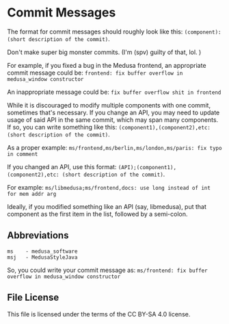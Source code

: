 # Commit Messages

The format for commit messages should roughly look like this:
`(component): (short description of the commit)`.

Don't make super big monster commits. (I'm (spv) guilty of that, lol. )

For example, if you fixed a bug in the Medusa frontend, an appropriate commit
message could be:
`frontend: fix buffer overflow in medusa_window constructor`

An inappropriate message could be:
`fix buffer overflow shit in frontend`

While it is discouraged to modify multiple components with one commit, sometimes
that's necessary. If you change an API, you may need to update usage of said API
in the same commit, which may span many components. If so, you can write
something like this:
`(component1),(component2),etc: (short description of the commit)`.

As a proper example:
`ms/frontend,ms/berlin,ms/london,ms/paris: fix typo in comment`

If you changed an API, use this format:
`(API);(component1),(component2),etc: (short description of the commit)`.

For example:
`ms/libmedusa;ms/frontend,docs: use long instead of int for mem addr arg`

Ideally, if you modified something like an API (say, libmedusa), put that
component as the first item in the list, followed by a semi-colon.

## Abbreviations
```
ms    - medusa_software
msj   - MedusaStyleJava
```

So, you could write your commit message as:
`ms/frontend: fix buffer overflow in medusa_window constructor`

## File License
This file is licensed under the terms of the CC BY-SA 4.0 license.
